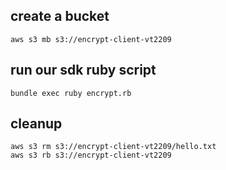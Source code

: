 ## create a bucket

```
aws s3 mb s3://encrypt-client-vt2209
```

## run our sdk ruby script

```
bundle exec ruby encrypt.rb
```

## cleanup

```
aws s3 rm s3://encrypt-client-vt2209/hello.txt
aws s3 rb s3://encrypt-client-vt2209

```